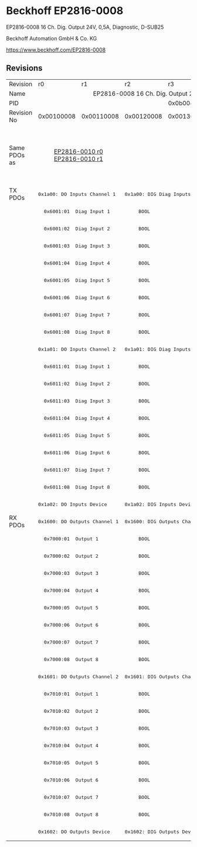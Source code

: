 # Beckhoff EP2816-0008

EP2816-0008 16 Ch. Dig. Output 24V, 0,5A, Diagnostic, D-SUB25

Beckhoff Automation GmbH & Co. KG

https://www.beckhoff.com/EP2816-0008

## Revisions
<table>
<tr >
<td>Revision</td>
<td><div class="foo">r0</div></td>
<td><div class="foo">r1</div></td>
<td><div class="foo">r2</div></td>
<td><div class="foo">r3</div></td>
<td><div class="foo">r4</div></td>
<td><div class="foo">r5</div></td>
<td><div class="foo">r6</div></td>
</tr>
<tr >
<td>Name</td>
<td colspan=7 align="center"><div class="foo">EP2816-0008 16 Ch. Dig. Output 24V, 0,5A, Diagnostic, D-SUB25</div></td>
</tr>
<tr >
<td>PID</td>
<td colspan=7 align="center"><div class="foo">0x0b004052</div></td>
</tr>
<tr >
<td>Revision No</td>
<td><div class="foo">0x00100008</div></td>
<td><div class="foo">0x00110008</div></td>
<td><div class="foo">0x00120008</div></td>
<td><div class="foo">0x00130008</div></td>
<td><div class="foo">0x00140008</div></td>
<td><div class="foo">0x00150008</div></td>
<td><div class="foo">0x00160008</div></td>
</tr>
<tr >
<td>Same PDOs as</td>
<td colspan=2 align="center"><div class="foo"><a href="EP2816-0010">EP2816-0010 r0</a><br/><a href="EP2816-0010">EP2816-0010 r1</a></div></td>
<td><div class="foo"></div></td>
<td colspan=3 align="center"><div class="foo"><a href="EP2816-0010">EP2816-0010 r3</a><br/><a href="EP2816-0010">EP2816-0010 r4</a><br/><a href="EP2816-0010">EP2816-0010 r5</a><br/><a href="EPP2816-0008">EPP2816-0008 r0</a><br/><a href="EPP2816-0008">EPP2816-0008 r1</a><br/><a href="EPP2816-0010">EPP2816-0010 r0</a><br/><a href="EPP2816-0010">EPP2816-0010 r1</a></div></td>
<td><div class="foo"><a href="EP2816-0010">EP2816-0010 r6</a><br/><a href="EPP2816-0003">EPP2816-0003 r0</a><br/><a href="EPP2816-0008">EPP2816-0008 r2</a><br/><a href="EPP2816-0010">EPP2816-0010 r2</a></div></td>
</tr>
<tr class="txpdo pdosection">
<td rowspan=19 valign=top>TX PDOs</td>
<td colspan=2 align="left"><pre>0x1a00: DO Inputs Channel 1</pre></td>
<td colspan=5 align="left"><pre>0x1a00: DIG Diag Inputs  Channel 1</pre></td>
<td></td>
</tr>
<tr class="txpdo">
<td colspan=7 align="left"><pre>  0x6001:01  Diag Input 1          BOOL</pre></td>
</tr>
<tr class="txpdo">
<td colspan=7 align="left"><pre>  0x6001:02  Diag Input 2          BOOL</pre></td>
</tr>
<tr class="txpdo">
<td colspan=7 align="left"><pre>  0x6001:03  Diag Input 3          BOOL</pre></td>
</tr>
<tr class="txpdo">
<td colspan=7 align="left"><pre>  0x6001:04  Diag Input 4          BOOL</pre></td>
</tr>
<tr class="txpdo">
<td colspan=7 align="left"><pre>  0x6001:05  Diag Input 5          BOOL</pre></td>
</tr>
<tr class="txpdo">
<td colspan=7 align="left"><pre>  0x6001:06  Diag Input 6          BOOL</pre></td>
</tr>
<tr class="txpdo">
<td colspan=7 align="left"><pre>  0x6001:07  Diag Input 7          BOOL</pre></td>
</tr>
<tr class="txpdo">
<td colspan=7 align="left"><pre>  0x6001:08  Diag Input 8          BOOL</pre></td>
</tr>
<tr class="txpdo pdosection">
<td colspan=2 align="left"><pre>0x1a01: DO Inputs Channel 2</pre></td>
<td colspan=5 align="left"><pre>0x1a01: DIG Diag Inputs  Channel 2</pre></td>
</tr>
<tr class="txpdo">
<td colspan=7 align="left"><pre>  0x6011:01  Diag Input 1          BOOL</pre></td>
</tr>
<tr class="txpdo">
<td colspan=7 align="left"><pre>  0x6011:02  Diag Input 2          BOOL</pre></td>
</tr>
<tr class="txpdo">
<td colspan=7 align="left"><pre>  0x6011:03  Diag Input 3          BOOL</pre></td>
</tr>
<tr class="txpdo">
<td colspan=7 align="left"><pre>  0x6011:04  Diag Input 4          BOOL</pre></td>
</tr>
<tr class="txpdo">
<td colspan=7 align="left"><pre>  0x6011:05  Diag Input 5          BOOL</pre></td>
</tr>
<tr class="txpdo">
<td colspan=7 align="left"><pre>  0x6011:06  Diag Input 6          BOOL</pre></td>
</tr>
<tr class="txpdo">
<td colspan=7 align="left"><pre>  0x6011:07  Diag Input 7          BOOL</pre></td>
</tr>
<tr class="txpdo">
<td colspan=7 align="left"><pre>  0x6011:08  Diag Input 8          BOOL</pre></td>
</tr>
<tr class="txpdo pdosection">
<td colspan=2 align="left"><pre>0x1a02: DO Inputs Device</pre></td>
<td colspan=5 align="left"><pre>0x1a02: DIG Inputs Device</pre></td>
</tr>
<tr class="rxpdo pdosection">
<td rowspan=19 valign=top>RX PDOs</td>
<td colspan=2 align="left"><pre>0x1600: DO Outputs Channel 1</pre></td>
<td colspan=5 align="left"><pre>0x1600: DIG Outputs Channel 1</pre></td>
<td></td>
</tr>
<tr class="rxpdo">
<td colspan=7 align="left"><pre>  0x7000:01  Output 1              BOOL</pre></td>
</tr>
<tr class="rxpdo">
<td colspan=7 align="left"><pre>  0x7000:02  Output 2              BOOL</pre></td>
</tr>
<tr class="rxpdo">
<td colspan=7 align="left"><pre>  0x7000:03  Output 3              BOOL</pre></td>
</tr>
<tr class="rxpdo">
<td colspan=7 align="left"><pre>  0x7000:04  Output 4              BOOL</pre></td>
</tr>
<tr class="rxpdo">
<td colspan=7 align="left"><pre>  0x7000:05  Output 5              BOOL</pre></td>
</tr>
<tr class="rxpdo">
<td colspan=7 align="left"><pre>  0x7000:06  Output 6              BOOL</pre></td>
</tr>
<tr class="rxpdo">
<td colspan=7 align="left"><pre>  0x7000:07  Output 7              BOOL</pre></td>
</tr>
<tr class="rxpdo">
<td colspan=7 align="left"><pre>  0x7000:08  Output 8              BOOL</pre></td>
</tr>
<tr class="rxpdo pdosection">
<td colspan=2 align="left"><pre>0x1601: DO Outputs Channel 2</pre></td>
<td colspan=5 align="left"><pre>0x1601: DIG Outputs Channel 2</pre></td>
</tr>
<tr class="rxpdo">
<td colspan=7 align="left"><pre>  0x7010:01  Output 1              BOOL</pre></td>
</tr>
<tr class="rxpdo">
<td colspan=7 align="left"><pre>  0x7010:02  Output 2              BOOL</pre></td>
</tr>
<tr class="rxpdo">
<td colspan=7 align="left"><pre>  0x7010:03  Output 3              BOOL</pre></td>
</tr>
<tr class="rxpdo">
<td colspan=7 align="left"><pre>  0x7010:04  Output 4              BOOL</pre></td>
</tr>
<tr class="rxpdo">
<td colspan=7 align="left"><pre>  0x7010:05  Output 5              BOOL</pre></td>
</tr>
<tr class="rxpdo">
<td colspan=7 align="left"><pre>  0x7010:06  Output 6              BOOL</pre></td>
</tr>
<tr class="rxpdo">
<td colspan=7 align="left"><pre>  0x7010:07  Output 7              BOOL</pre></td>
</tr>
<tr class="rxpdo">
<td colspan=7 align="left"><pre>  0x7010:08  Output 8              BOOL</pre></td>
</tr>
<tr class="rxpdo pdosection">
<td colspan=2 align="left"><pre>0x1602: DO Outputs Device</pre></td>
<td colspan=5 align="left"><pre>0x1602: DIG Outputs Device</pre></td>
</tr>
</table>
